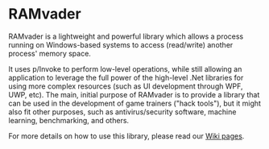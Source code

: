 # RAMvader
RAMvader is a lightweight and powerful library which allows a process running on Windows-based systems to access (read/write) another process' memory space.

It uses p/Invoke to perform low-level operations, while still allowing an application to leverage the full power of the high-level .Net libraries for using more complex resources (such as UI development through WPF, UWP, etc). The main, initial purpose of RAMvader is to provide a library that can be used in the development of game trainers ("hack tools"), but it might also fit other purposes, such as antivirus/security software, machine learning, benchmarking, and others.

For more details on how to use this library, please read our [Wiki pages](https://github.com/vinicius-ras/ramvader/wiki).
